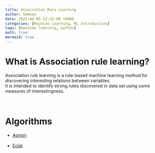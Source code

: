 ```yaml
---
title: Association Rule Learning
author: SeHoon
date: 2023-04-05 22:32:00 +0900
categories: [Machine Learning, ML_Introduction]
tags: [machine learning, python]
math: true
mermaid: true
---
```


# What is Association rule learning?


Association rule learning is a rule-based machine learning method for discovering interesting relations between variables.<br>
It is intended to identify strong rules discovered in data set using some measures of interestingness.
<br><br><br>

# Algorithms


+ [Apriori](https://csh970605.github.io/posts/Apriori/)<br><br>
+ [Eclat](https://csh970605.github.io/posts/Eclat/)<br>